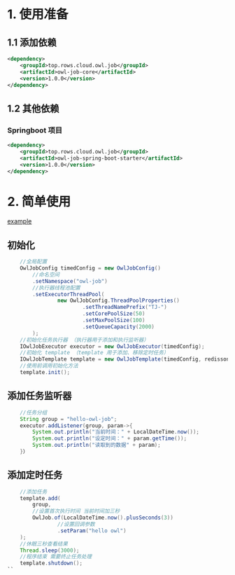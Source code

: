 # 1. 使用准备
## 1.1 添加依赖
```xml
<dependency>
    <groupId>top.rows.cloud.owl.job</groupId>
    <artifactId>owl-job-core</artifactId>
    <version>1.0.0</version>
</dependency>
```
## 1.2  其他依赖
### Springboot 项目
```xml
<dependency>
    <groupId>top.rows.cloud.owl.job</groupId>
    <artifactId>owl-job-spring-boot-starter</artifactId>
    <version>1.0.0</version>
</dependency>
```
# 2. 简单使用
<a href="https://github.com/rowstop/owl-job/blob/master/owl-job-core/src/test/java/top/rows/cloud/owl/job/core/TimedJobTemplateTest.java">example</a>
## 初始化
```java
    //全局配置
    OwlJobConfig timedConfig = new OwlJobConfig()
        //命名空间
        .setNamespace("owl-job")
        //执行器线程池配置
        .setExecutorThreadPool(
                new OwlJobConfig.ThreadPoolProperties()
                        .setThreadNamePrefix("TJ-")
                        .setCorePoolSize(50)
                        .setMaxPoolSize(100)
                        .setQueueCapacity(2000)
        );
    //初始化任务执行器 （执行器用于添加和执行监听器）
    IOwlJobExecutor executor = new OwlJobExecutor(timedConfig);
    //初始化 template （template 用于添加、移除定时任务）
    IOwlJobTemplate template = new OwlJobTemplate(timedConfig, redissonClient, executor);
    //使用前调用初始化方法
    template.init();
```
## 添加任务监听器
```java
    //任务分组
    String group = "hello-owl-job";
    executor.addListener(group, param->{
        System.out.println("当前时间：" + LocalDateTime.now());
        System.out.println("设定时间：" + param.getTime());
        System.out.println("读取到的数据" + param);
    }）
```

## 添加定时任务
```java
    //添加任务
    template.add(
        group,
        //设置首次执行时间 当前时间加三秒
        OwlJob.of(LocalDateTime.now().plusSeconds(3))
                //设置回调参数
                .setParam("hello owl")
    );
    //休眠三秒查看结果
    Thread.sleep(3000);
    //程序结束 需要终止任务处理
    template.shutdown();
``

